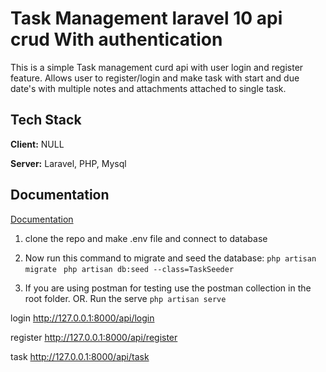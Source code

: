 
# Task Management laravel 10 api crud With authentication

This is a simple Task management curd api with user login and register feature. Allows user to register/login and make task with start and due date's with multiple notes and attachments attached to single task.


## Tech Stack

**Client:** NULL

**Server:** Laravel, PHP, Mysql


## Documentation

[Documentation](https://linktodocumentation)

1. clone the repo and make .env file and connect to database

2. Now run this command to migrate and seed the database: 
    ```php artisan migrate ```
    ```php artisan db:seed --class=TaskSeeder```

3. If you are using postman for testing use the postman collection in the root folder.
OR.
Run the serve ```php artisan serve``` 

login  http://127.0.0.1:8000/api/login

register  http://127.0.0.1:8000/api/register

task  http://127.0.0.1:8000/api/task

